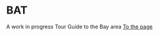# BAT
A work in progress Tour Guide to the Bay area
<a href="https://faithl.github.io/BAT/home.html"> To the page </a>
